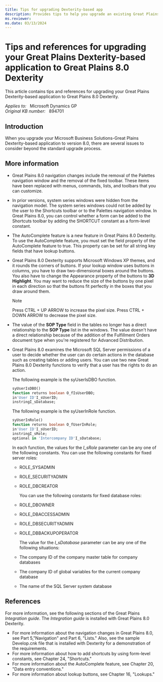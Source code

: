 ```yaml
---
title: Tips for upgrading Dexterity-based app
description: Provides tips to help you upgrade an existing Great Plains Dexterity-based project to Great Plains 8.0 Dexterity.
ms.reviewer:
ms.date: 03/13/2024
---
```

# Tips and references for upgrading your Great Plains Dexterity-based application to Great Plains 8.0 Dexterity

This article contains tips and references for upgrading your Great Plains Dexterity-based application to Great Plains 8.0 Dexterity.

_Applies to:_ &nbsp; Microsoft Dynamics GP  
_Original KB number:_ &nbsp; 894701

## Introduction

When you upgrade your Microsoft Business Solutions-Great Plains Dexterity-based application to version 8.0, there are several issues to consider beyond the standard upgrade process.

## More information

- Great Plains 8.0 navigation changes include the removal of the Palettes navigation window and the removal of the fixed toolbar. These items have been replaced with menus, commands, lists, and toolbars that you can customize.
- In prior versions, system series windows were hidden from the navigation model. The system series windows could not be added by the user to the Shortcuts toolbar or to the Palettes navigation window. In Great Plains 8.0, you can control whether a form can be added to the Shortcuts toolbar by adding the SHORTCUT constant as a form-level constant.
- The AutoComplete feature is a new feature in Great Plains 8.0 Dexterity. To use the AutoComplete feature, you must set the field property of the AutoComplete feature to true. This property can be set for all string key fields that have lookup buttons.
- Great Plains 8.0 Dexterity supports Microsoft Windows XP themes, and it rounds the corners of buttons. If your lookup window uses buttons in columns, you have to draw two-dimensional boxes around the buttons. You also have to change the Appearance property of the buttons to **3D Highlight**. You may want to reduce the size of the buttons by one pixel in each direction so that the buttons fit perfectly in the boxes that you draw around them.

    > [!NOTE]
    > Press CTRL + UP ARROW to increase the pixel size. Press CTRL + DOWN ARROW to decrease the pixel size.
- The value of the **SOP Type** field in the tables no longer has a direct relationship to the **SOP Type** list in the windows. The value doesn't have a direct relationship because of the addition of the Fulfillment Orders document type when you're registered for Advanced Distribution.
- Great Plains 8.0 examines the Microsoft SQL Server permissions of a user to decide whether the user can do certain actions in the database such as creating tables or adding users. You can use two new Great Plains 8.0 Dexterity functions to verify that a user has the rights to do an action.

    The following example is the syUserIsDBO function.

    ```sql
    syUserIsDBO()
    function returns boolean O_fIsUserDBO;
    in'User ID'I_sUserID;
    instringI_sDatabase;
    ```

    The following example is the syUserInRole function.

    ```sql
    syUserInRole()
    function returns boolean O_fUserInRole;
    in'User ID'I_sUserID;
    instringI_sRole;
    optional in 'Intercompany ID'I_sDatabase;
    ```

    In each function, the values for the *I_sRole* parameter can be any one of the following constants. You can use the following constants for fixed server roles:

  - ROLE_SYSADMIN
  - ROLE_SECURITYADMIN
  - ROLE_DBCREATOR

    You can use the following constants for fixed database roles:

  - ROLE_DBOWNER
  - ROLE_DBACCESSADMIN
  - ROLE_DBSECURITYADMIN
  - ROLE_DBBACKUPOPERATOR

    The value for the *I_sDatabase* parameter can be any one of the following situations:

  - The company ID of the company master table for company databases
  - The company ID of global variables for the current company database
  - The name of the SQL Server system database

## References

For more information, see the following sections of the Great Plains *Integration guide*. The *Integration guide* is installed with Great Plains 8.0 Dexterity.

- For more information about the navigation changes in Great Plains 8.0, see Part 5,"Navigation" and Part 6, "Lists." Also, see the sample Develop.cnk file that is installed with Dexterity for a demonstration of the requirements.
- For more information about how to add shortcuts by using form-level constants, see Chapter 24, "Shortcuts."
- For more information about the AutoComplete feature, see Chapter 20, "Data entry conventions."
- For more information about lookup buttons, see Chapter 16, "Lookups."
